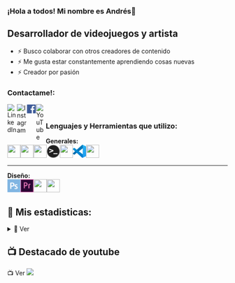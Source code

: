 ### ¡Hola a todos! Mi nombre es Andrés👋

## Desarrollador de videojuegos y artista

- ⚡ Busco colaborar con otros creadores de contenido
- ⚡ Me gusta estar constantemente aprendiendo cosas nuevas
- ⚡ Creador por pasión

### Contactame!:
[<img align="left" alt="LinkedIn" width="22px" src="https://cdn.worldvectorlogo.com/logos/linkedin-icon-2.svg" />][linkedin]
[<img align="left" alt="Instagram" width="22px" src="https://upload.wikimedia.org/wikipedia/commons/thumb/e/e7/Instagram_logo_2016.svg/768px-Instagram_logo_2016.svg.png" />][instagram]
[<img align="left" alt="Facebook" width="22px" src="https://raw.githubusercontent.com/devicons/devicon/2809b567852a4648062a2d3e7c1c531367458c0b/icons/facebook/facebook-original.svg" />][Facebook]
[<img align="left" alt="YouTube" width="22px" src="https://logodownload.org/wp-content/uploads/2014/10/youtube-logo-5-2.png" />][youtube]
<br />

### Lenguajes y Herramientas que utilizo:

__Generales:__ 
<br />
<img align="bottom" src="https://raw.githubusercontent.com/jmnote/z-icons/master/svg/git.svg" width="30" height="30" />
<img align="left" src="https://raw.githubusercontent.com/jmnote/z-icons/master/svg/github.svg" width="30" height="30" />
<img align="left" src="https://i.redd.it/tu3gt6ysfxq71.png" width="30" height="30" />
<img align="left" src="https://w7.pngwing.com/pngs/302/260/png-transparent-unreal-engine-4-game-developers-conference-unreal-tournament-others-game-emblem-trademark.png" width="30" height="30" />
<img align="left" src="https://raw.githubusercontent.com/github/explore/80688e429a7d4ef2fca1e82350fe8e3517d3494d/topics/terminal/terminal.png" width="30" height="30"/>
<img align="left" src="https://visualstudio.microsoft.com/wp-content/uploads/2021/10/Product-Icon.svg" width="30" height="30"/>
<img align="left" src="https://raw.githubusercontent.com/github/explore/80688e429a7d4ef2fca1e82350fe8e3517d3494d/topics/visual-studio-code/visual-studio-code.png" width="30" height="30"/>
<br />

---
__Diseño:__
<br />
<img align="bottom" src="https://assets.procreate.art/img/procreate-icon-search-display.png" width="30" height="30" />
<img align="left" src="https://github.com/devicons/devicon/blob/master/icons/photoshop/photoshop-plain.svg" width="30" height="30" />
<img align="left" src="https://raw.githubusercontent.com/devicons/devicon/2809b567852a4648062a2d3e7c1c531367458c0b/icons/premierepro/premierepro-original.svg" width="30" height="30" />
<img align="left" src="https://images-eds-ssl.xboxlive.com/image?url=Q_rwcVSTCIytJ0KOzcjWTYl.n38D8jlKWXJx7NRJmQKBAEDCgtTAQ0JS02UoaiwRxCDaP6P7vVsvByA6KOrJVW7bAzsX06zeFJxMiih7vSzjKYlyxNefOruoexyezfyiaKzcX0QqtSjJIB1fLMR0YQ--&format=source" width="30" height="30" />
<br />

## 🔎 Mis estadisticas:
<details>
    <summary>🔎 Ver</summary>

![Top Langs](https://github-readme-stats.vercel.app/api/top-langs/?username=andresaboytes&show_icons=true&theme=tokyonight)

<br />

</details>

## 📺 Destacado de youtube
<summary>📺 Ver
<!-- YOUTUBE:START -->
<a href="https://youtu.be/D-c4qshJ6ag&t=17s">
<img src="http://i3.ytimg.com/vi/D-c4qshJ6ag&t=17s/maxresdefault.jpg">
<!-- YOUTUBE:END -->
</summary>

[youtube]: https://www.youtube.com/channel/UCEQFWg1zJy-LF6ekLFrC_RA
[instagram]: https://www.instagram.com/aaraboytes/
[Facebook]: https://www.facebook.com/aaraboytes
[linkedin]: https://www.linkedin.com/in/andresaboytes/



<!--
**andresaboytes/andresaboytes** is a ✨ _special_ ✨ repository because its `README.md` (this file) appears on your GitHub profile.

Here are some ideas to get you started:

- 🔭 I’m currently working on ...
- 🌱 I’m currently learning ...
- 👯 I’m looking to collaborate on ...
- 🤔 I’m looking for help with ...
- 💬 Ask me about ...
- 📫 How to reach me: ...
- 😄 Pronouns: ...
- ⚡ Fun fact: ...
-->
